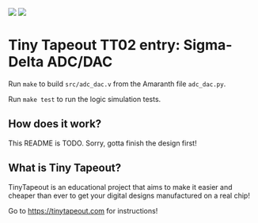 ![](../../workflows/gds/badge.svg) ![](../../workflows/docs/badge.svg)

# Tiny Tapeout TT02 entry: Sigma-Delta ADC/DAC

Run `make` to build `src/adc_dac.v` from the Amaranth file `adc_dac.py`.

Run `make test` to run the logic simulation tests.

## How does it work?

This README is TODO. Sorry, gotta finish the design first!

## What is Tiny Tapeout?

TinyTapeout is an educational project that aims to make it easier and cheaper than ever to get your digital designs manufactured on a real chip!

Go to https://tinytapeout.com for instructions!
